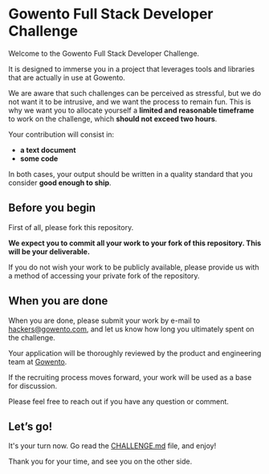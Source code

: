 # Gowento Full Stack Developer Challenge

Welcome to the Gowento Full Stack Developer Challenge.

It is designed to immerse you in a project that leverages tools and libraries that are actually in use at Gowento.

We are aware that such challenges can be perceived as stressful, but we do not want it to be intrusive, and we want the process to remain fun. This is why we want you to allocate yourself a **limited and reasonable timeframe** to work on the challenge, which **should not exceed two hours**.

Your contribution will consist in:

- **a text document**
- **some code**

In both cases, your output should be written in a quality standard that you consider **good enough to ship**.

## Before you begin

First of all, please fork this repository.

**We expect you to commit all your work to your fork of this repository. This will be your deliverable.**

If you do not wish your work to be publicly available, please provide us with a method of accessing your private fork of the repository.

## When you are done

When you are done, please submit your work by e-mail to [hackers@gowento.com](mailto:hackers@gowento.com), and let us know how long you ultimately spent on the challenge.

Your application will be thoroughly reviewed by the product and engineering team at [Gowento](https://www.gowento.com).

If the recruiting process moves forward, your work will be used as a base for discussion.

Please feel free to reach out if you have any question or comment.

## Let’s go!

It's your turn now. Go read the [CHALLENGE.md](CHALLENGE.md) file, and enjoy!

Thank you for your time, and see you on the other side.
